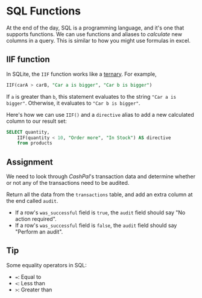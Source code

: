 # SQL Functions

At the end of the day, SQL is a programming language, and it's one that supports functions. We can use functions and aliases to *calculate* new columns in a query. This is similar to how you might use formulas in excel.

## IIF function

In SQLite, the `IIF` function works like a [ternary](https://book.pythontips.com/en/latest/ternary_operators.html). For example,

```SQL
IIF(carA > carB, "Car a is bigger", "Car b is bigger")
```

If `a` is greater than `b`, this statement evaluates to the string `"Car a is bigger"`. Otherwise, it evaluates to `"Car b is bigger"`.

Here's how we can use `IIF()` and a `directive` alias to add a new calculated column to our result set:

```SQL
SELECT quantity,
    IIF(quantity < 10, "Order more", "In Stock") AS directive
    from products
```

## Assignment

We need to look through *CashPal*'s transaction data and determine whether or not any of the transactions need to be audited.

Return all the data from the `transactions` table, and add an extra column at the end called `audit`. 

* If a row's `was_successful` field is `true`, the `audit` field should say "No action required".
* If a row's `was_successful` field is `false`, the `audit` field should say "Perform an audit".

## Tip

Some equality operators in SQL:

* `=`: Equal to
* `<`: Less than
* `>`: Greater than
